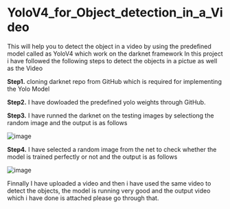 # YoloV4_for_Object_detection_in_a_Video
This will help you to detect the object in a video by using the predefined model called as YoloV4 which work on the darknet framework
In this project i have followed the following steps to detect the objects in a pictue as well as the Video

**Step1.** cloning darknet repo from GitHub which is required for implementing the Yolo Model

**Step2.** I have dowloaded the predefined yolo weights through GitHub.

**Step3.** I have runned the darknet on the testing images by selectiong the random image and the output is as follows

![image](https://user-images.githubusercontent.com/86455215/132664737-56c4e414-0c0d-4dde-b214-7c36f4acf01a.png)

**Step4.** I have selected a random image from the net to check whether the model is trained perfectly or not and the output is as follows

![image](https://user-images.githubusercontent.com/86455215/132665321-fd41d68a-6a49-44c8-830b-972e21220f33.png)

Finnally I have uploaded a video and then i have used the same video to detect the objects, the model is running very good and the output video which i have done is attached please go through that.
